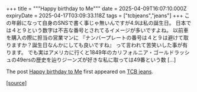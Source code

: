 +++
title = """Happy birthday to Me"""
date = 2025-04-09T16:07:10.000Z
expiryDate = 2025-04-17T03:09:33.118Z
tags = ["tcbjeans","jeans"]
+++
この年齢になって自身のSNSで書く事じゃ無いんですが4.9は私の誕生日。 日本では４と９という数字は不吉な番号とされてるイメージが多いですよね。 以前車を購入の際に担当の営業マンに 『ナンバープレートの番号は４と９は避けて取りますか？誕生日なんかにしても良いですね』 って言われて苦笑いした事が有ります。 でも実はアメリカに行くと1849年のカリフォルニア・ゴールドラッシュの49ersの歴史を辿りジーンズが好きな私に取っては49番という数 \[…\]

The post [Happy birthday to Me](http://tcbjeans.com/2025/04/10/51963) first appeared on [TCB jeans](http://tcbjeans.com).

[[source]](http://tcbjeans.com/2025/04/10/51963)
